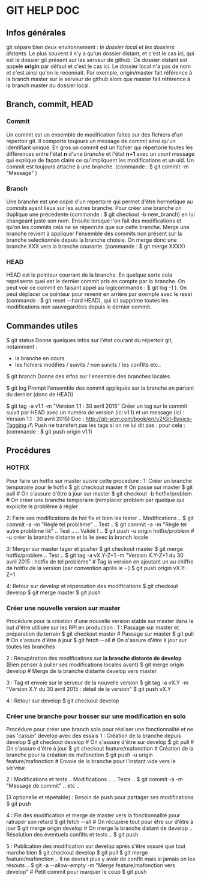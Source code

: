 # GIT HELP DOC

## Infos générales

git sépare bien deux environnement : *le dossier local* et *les dossiers distants*. Le plus souvent il n'y a qu'un dossier distant, et c'est le cas ici, qui est le dossier git présent sur les serveur de github. Ce dossier distant est appelé **origin** par défaut et c'est le cas ici. Le dossier local n'a pas de nom et c'est ainsi qu'on le reconnait. 
Par exemple, origin/master fait référence à la branch master sur le serveur de github alors que master fait référence à la branch master du dossier local.

## Branch, commit, HEAD

### Commit 

Un commit est un ensemble de modification faites sur des fichiers d'un répertoir git. Il comporte toujours un message de commit ainsi qu'un identifiant unique. En gros un commit est un fichier qui répertorie toutes les différences entre l'état **n** d'une *branche* et l'état **n+1** avec un *court* message qui explique de façon claire ce qu'impliquent les modifications et un uid. Un commit est toujours attaché à une branche. (commande : $ git commit -m "Message" )

### Branch

Une branche est une copie d'un repertoire qui permet d'être hermetique au commits ayant lieux sur les autres branche. Pour créer une branche on duplique une précédente (commande : $ git checkout -b new_branch) en lui changeant juste son nom. Ensuite lorsque l'on fait des modifications et qu'on les commits cela ne se répecrute que sur cette branche. Merge une branche revient à appliquer l'ensemble des commits non présent sur la branche selectionnée depuis la branche choisie. On merge donc une branche XXX vers la branche courante. (commande : $ git merge XXXX)

### HEAD

HEAD est le pointeur courrant de la branche. En quelque sorte cela représente quel est le dernier commit pris en compte par la branche. On peut voir ce commit en faisant appel au log(commande : $ git log -1 ).
On peut déplacer ce pointeur pour revenir en arrière par exemple avec le reset (commande : $ git reset --hard HEAD), qui ici supprime toutes les modifications non sauvegardées depuis le dernier commit.

## Commandes utiles 

$ git status 
Donne quelques infos sur l'état courant du répertoir git, notamment :
 - la branche en cours
 - les fichiers modifiés / suivits / non suivits / les conflits etc..
 
$ git branch
Donne des infos sur l'ensemble des branches locales

$ git log 
Prompt l'ensemble des commit appliqués sur la branche en partant du dernier (donc de HEAD)

$ git tag -a v1.1 -m "Version 1.1 : 30 avril 2015"
Créer un tag sur le commit suivit par HEAD avec un numéro de version (ici v1.1) et un message (ici : Version 1.1 : 30 avril 2015)
Doc : http://git-scm.com/book/en/v2/Git-Basics-Tagging
/!\ Push ne transfert pas les tags si on ne lui dit pas : pour cela : (commande : $ git push origin v1.1)


## Procédures 

### HOTFIX
Pour faire un hotfix sur master suivre cette procedure :
1: Créer un branche temporaire pour le hotfix 
$ git checkout master			# On passe sur master
$ git pull 				# On s'assure d'être à jour sur master
$ git checkout -b hotfix/problem	# On créer une branche temporaire (remplacer problem par quelque qui explicite le problème à régler

2: Faire ses modifications de hot fix et bien les tester 
.. Modifications ..
$ git commit -a -m "Règle tel problème"
.. Test ..
$ git commit -a -m "Règle tel autre problème lié"
.. Test ..
.. Validé ! ..
$ git push -u origin hotfix/problem 	# -u créer la branche distante et la lie avec la branch locale

3: Merger sur master tager et pusher
$ git checkout master
$ git merge hotfix/problem
.. Test ..
$ git tag -a vX.Y-Z+1 -m "Version X.Y-Z+1 du 30 avril 2015 : hotfix de tel problème" 	# Tag la version en ajoutant un au chiffre de hotfix de la version (par convention après le - )
$ git push origin vX.Y-Z+1

4: Retour sur develop et répercution des modifications
$ git checkout develop
$ git merge master
$ git push

### Créer une nouvelle version sur master
Procédure pour la création d'une nouvelle version stable sur master dans le but d'être utilisée sur les RPI en production :
1 : Passage sur master et préparation du terrain
$ git checkout master			# Passage sur master
$ git pull 				# On s'assure d'être à jour
$ git fetch --all			# On s'assure d'être à jour sur toutes les branches

2 : Récupération des modifications sur **la branche distante de develop** (Bien penser à puller ses modifications locales avant)
$ git merge origin develop		# Merge de la branche distante develop vers master

3 : Tag et envoie sur le serveur de la nouvelle version 
$ git tag -a vX.Y -m "Version X.Y du 30 avril 2015 : détail de la version"
$ git push vX.Y

4 : Retour sur develop
$ git checkout develop

### Créer une branche pour bosser sur une modification en solo
Procédure pour créer une branch solo pour réaliser une fonctionnalité et ne pas 'casser' develop avec des essais 
1 : Création de la branche depuis develop
$ git checkout develop 				# On s'assure d'être sur develop
$ git pull					# On s'assure d'être à jour
$ git checkout feature/mafonction		# Création de la branche pour la création de mafonction
$ git push -u origin feature/mafonction		# Envoie de la branche pour l'instant vide vers le serveur

2 : Modifications et tests
.. Modifications ..
.. Tests ..
$ git commit -a -m "Message de commit"
.. etc ..

(3 optionelle et répétable) : Besoin de push pour partager ses modifications
$ git push 

4 : Fin des modification et merge de master vers la fonctionnalité pour ratraper son retard
$ git fetch --all 				# On récupère tout pour être sur d'être à jour
$ git merge origin develop			# On merge la branche distant de develop
.. Résolution des éventuels confilts et tests ..
$ git push

5 : Publication des modification sur develop après s'être assuré que tout marche bien
$ git checkout develop
$ git pull 
$ git merge feature/mafonction
.. Il ne devrait plus y avoir de conflit mais si jamais on les résouts ..
$ git -a --allow-empty -m "Merge feature/mafonction vers develop"	# Petit commit pour marquer le coup
$ git push





